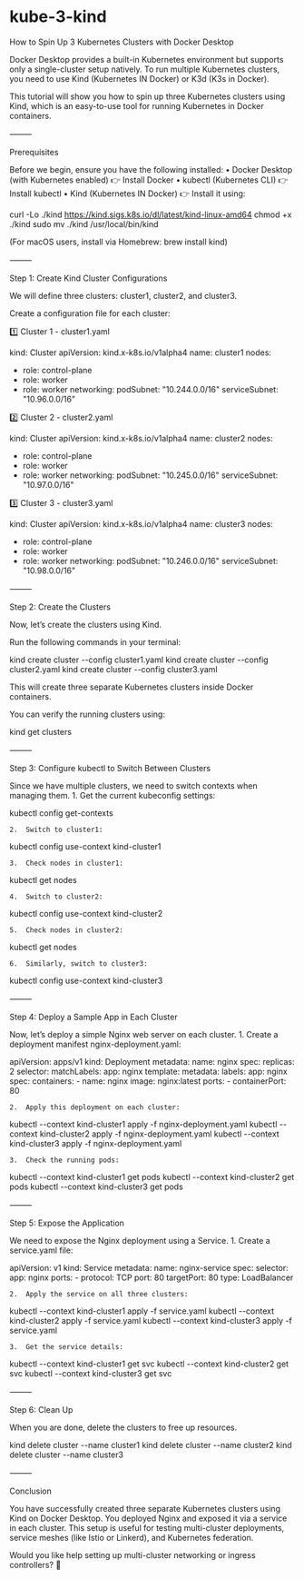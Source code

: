 # kube-3-kind

How to Spin Up 3 Kubernetes Clusters with Docker Desktop

Docker Desktop provides a built-in Kubernetes environment but supports only a single-cluster setup natively. To run multiple Kubernetes clusters, you need to use Kind (Kubernetes IN Docker) or K3d (K3s in Docker).

This tutorial will show you how to spin up three Kubernetes clusters using Kind, which is an easy-to-use tool for running Kubernetes in Docker containers.

⸻

Prerequisites

Before we begin, ensure you have the following installed:
	•	Docker Desktop (with Kubernetes enabled) 👉 Install Docker
	•	kubectl (Kubernetes CLI) 👉 Install kubectl
	•	Kind (Kubernetes IN Docker) 👉 Install it using:

curl -Lo ./kind https://kind.sigs.k8s.io/dl/latest/kind-linux-amd64
chmod +x ./kind
sudo mv ./kind /usr/local/bin/kind

(For macOS users, install via Homebrew: brew install kind)

⸻

Step 1: Create Kind Cluster Configurations

We will define three clusters: cluster1, cluster2, and cluster3.

Create a configuration file for each cluster:

1️⃣ Cluster 1 - cluster1.yaml

kind: Cluster
apiVersion: kind.x-k8s.io/v1alpha4
name: cluster1
nodes:
  - role: control-plane
  - role: worker
  - role: worker
networking:
  podSubnet: "10.244.0.0/16"
  serviceSubnet: "10.96.0.0/16"

2️⃣ Cluster 2 - cluster2.yaml

kind: Cluster
apiVersion: kind.x-k8s.io/v1alpha4
name: cluster2
nodes:
  - role: control-plane
  - role: worker
  - role: worker
networking:
  podSubnet: "10.245.0.0/16"
  serviceSubnet: "10.97.0.0/16"

3️⃣ Cluster 3 - cluster3.yaml

kind: Cluster
apiVersion: kind.x-k8s.io/v1alpha4
name: cluster3
nodes:
  - role: control-plane
  - role: worker
  - role: worker
networking:
  podSubnet: "10.246.0.0/16"
  serviceSubnet: "10.98.0.0/16"


⸻

Step 2: Create the Clusters

Now, let’s create the clusters using Kind.

Run the following commands in your terminal:

kind create cluster --config cluster1.yaml
kind create cluster --config cluster2.yaml
kind create cluster --config cluster3.yaml

This will create three separate Kubernetes clusters inside Docker containers.

You can verify the running clusters using:

kind get clusters


⸻

Step 3: Configure kubectl to Switch Between Clusters

Since we have multiple clusters, we need to switch contexts when managing them.
	1.	Get the current kubeconfig settings:

kubectl config get-contexts


	2.	Switch to cluster1:

kubectl config use-context kind-cluster1


	3.	Check nodes in cluster1:

kubectl get nodes


	4.	Switch to cluster2:

kubectl config use-context kind-cluster2


	5.	Check nodes in cluster2:

kubectl get nodes


	6.	Similarly, switch to cluster3:

kubectl config use-context kind-cluster3



⸻

Step 4: Deploy a Sample App in Each Cluster

Now, let’s deploy a simple Nginx web server on each cluster.
	1.	Create a deployment manifest nginx-deployment.yaml:

apiVersion: apps/v1
kind: Deployment
metadata:
  name: nginx
spec:
  replicas: 2
  selector:
    matchLabels:
      app: nginx
  template:
    metadata:
      labels:
        app: nginx
    spec:
      containers:
        - name: nginx
          image: nginx:latest
          ports:
            - containerPort: 80


	2.	Apply this deployment on each cluster:

kubectl --context kind-cluster1 apply -f nginx-deployment.yaml
kubectl --context kind-cluster2 apply -f nginx-deployment.yaml
kubectl --context kind-cluster3 apply -f nginx-deployment.yaml


	3.	Check the running pods:

kubectl --context kind-cluster1 get pods
kubectl --context kind-cluster2 get pods
kubectl --context kind-cluster3 get pods



⸻

Step 5: Expose the Application

We need to expose the Nginx deployment using a Service.
	1.	Create a service.yaml file:

apiVersion: v1
kind: Service
metadata:
  name: nginx-service
spec:
  selector:
    app: nginx
  ports:
    - protocol: TCP
      port: 80
      targetPort: 80
  type: LoadBalancer


	2.	Apply the service on all three clusters:

kubectl --context kind-cluster1 apply -f service.yaml
kubectl --context kind-cluster2 apply -f service.yaml
kubectl --context kind-cluster3 apply -f service.yaml


	3.	Get the service details:

kubectl --context kind-cluster1 get svc
kubectl --context kind-cluster2 get svc
kubectl --context kind-cluster3 get svc



⸻

Step 6: Clean Up

When you are done, delete the clusters to free up resources.

kind delete cluster --name cluster1
kind delete cluster --name cluster2
kind delete cluster --name cluster3


⸻

Conclusion

You have successfully created three separate Kubernetes clusters using Kind on Docker Desktop. You deployed Nginx and exposed it via a service in each cluster. This setup is useful for testing multi-cluster deployments, service meshes (like Istio or Linkerd), and Kubernetes federation.

Would you like help setting up multi-cluster networking or ingress controllers? 🚀

